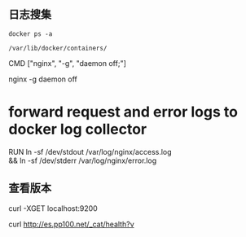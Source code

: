 

## 日志搜集


```
docker ps -a

/var/lib/docker/containers/
```


CMD ["nginx", "-g", "daemon off;"]

nginx -g daemon off


# forward request and error logs to docker log collector
RUN ln -sf /dev/stdout /var/log/nginx/access.log \
    && ln -sf /dev/stderr /var/log/nginx/error.log

## 查看版本
curl -XGET localhost:9200


curl http://es.pp100.net/_cat/health?v



